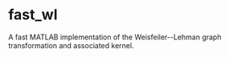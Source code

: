 fast_wl
=======

A fast MATLAB implementation of the Weisfeiler--Lehman graph transformation and associated kernel.
